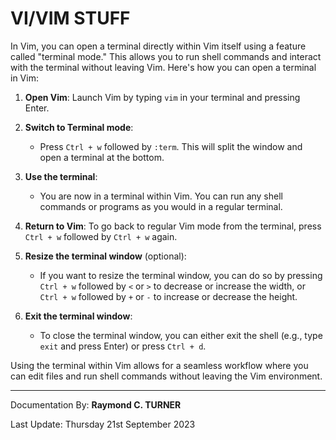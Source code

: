 # VI/VIM STUFF

In Vim, you can open a terminal directly within Vim itself using a feature called "terminal mode." This allows you to run shell commands and interact with the terminal without leaving Vim. Here's how you can open a terminal in Vim:

1. **Open Vim**: Launch Vim by typing `vim` in your terminal and pressing Enter.

2. **Switch to Terminal mode**:
   - Press `Ctrl + w` followed by `:term`. This will split the window and open a terminal at the bottom.

3. **Use the terminal**:
   - You are now in a terminal within Vim. You can run any shell commands or programs as you would in a regular terminal.

4. **Return to Vim**: To go back to regular Vim mode from the terminal, press `Ctrl + w` followed by `Ctrl + w` again.

5. **Resize the terminal window** (optional):
   - If you want to resize the terminal window, you can do so by pressing `Ctrl + w` followed by `<` or `>` to decrease or increase the width, or `Ctrl + w` followed by `+` or `-` to increase or decrease the height.

6. **Exit the terminal window**:
   - To close the terminal window, you can either exit the shell (e.g., type `exit` and press Enter) or press `Ctrl + d`.

Using the terminal within Vim allows for a seamless workflow where you can edit files and run shell commands without leaving the Vim environment.

---

Documentation By: **Raymond C. TURNER**

Last Update: Thursday 21st September 2023